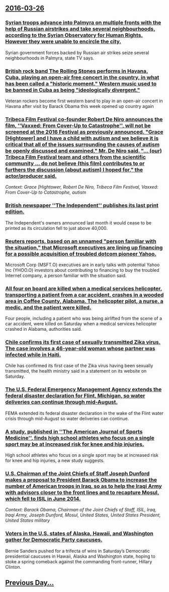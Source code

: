 ## [2016-03-26](/news/2016/03/26/index.md)

### [Syrian troops advance into Palmyra on multiple fronts with the help of Russian airstrikes and take several neighbourhoods, according to the Syrian Observatory for Human Rights. However they were unable to encircle the city. ](/news/2016/03/26/syrian-troops-advance-into-palmyra-on-multiple-fronts-with-the-help-of-russian-airstrikes-and-take-several-neighbourhoods-according-to-the.md)
Syrian government forces backed by Russian air strikes seize several neighbourhoods in Palmyra, state TV says.

### [British rock band The Rolling Stones performs in Havana, Cuba, playing an open-air free concert in the country, in what has been called a "historic moment." Western music used to be banned in Cuba as being "ideologically divergent." ](/news/2016/03/26/british-rock-band-the-rolling-stones-performs-in-havana-cuba-playing-an-open-air-free-concert-in-the-country-in-what-has-been-called-a-h.md)
Veteran rockers become first western band to play in an open-air concert in Havana after visit by Barack Obama this week opened up country again

### [Tribeca Film Festival co-founder Robert De Niro announces the film, ''Vaxxed: From Cover-Up to Catastrophe'', will not be screened at the 2016 Festival as previously announced. "Grace [Hightower] and I have a child with autism and we believe it is critical that all of the issues surrounding the causes of autism be openly discussed and examined," Mr. De Niro said.  "... (our) Tribeca Film Festival team and others from the scientific community ...  do not believe (this film)  contributes to or furthers the discussion (about autism) I hoped for," the actor/producer said. ](/news/2016/03/26/tribeca-film-festival-co-founder-robert-de-niro-announces-the-film-vaxxed-from-cover-up-to-catastrophe-will-not-be-screened-at-the-20.md)
_Context: Grace [Hightower, Robert De Niro, Tribeca Film Festival, Vaxxed: From Cover-Up to Catastrophe, autism_

### [British newspaper ''The Independent'' publishes its last print edition. ](/news/2016/03/26/british-newspaper-the-independent-publishes-its-last-print-edition.md)
The Independent&#039;s owners announced last month it would cease to be printed as its circulation fell to just above 40,000.

### [Reuters reports, based on an unnamed "person familiar with the situation," that Microsoft executives are lining up financing for a possible acquisition of troubled dotcom pioneer Yahoo. ](/news/2016/03/26/reuters-reports-based-on-an-unnamed-person-familiar-with-the-situation-that-microsoft-executives-are-lining-up-financing-for-a-possible.md)
Microsoft Corp (MSFT.O) executives are in early talks with potential Yahoo Inc (YHOO.O) investors about contributing to financing to buy the troubled Internet company, a person familiar with the situation said.

### [All four on board are killed when   a medical services helicopter, transporting a patient from a car accident, crashes in a wooded area in Coffee County, Alabama.  The helicopter pilot, a nurse, a medic, and the patient were killed. ](/news/2016/03/26/all-four-on-board-are-killed-when-a-medical-services-helicopter-transporting-a-patient-from-a-car-accident-crashes-in-a-wooded-area-in-c.md)
Four people, including a patient who was being airlifted from the scene of a car accident, were killed on Saturday when a medical services helicopter crashed in Alabama, authorities said.

### [Chile confirms its first case of sexually transmitted  Zika virus. The case involves a 46-year-old woman whose partner was infected while in Haiti. ](/news/2016/03/26/chile-confirms-its-first-case-of-sexually-transmitted-zika-virus-the-case-involves-a-46-year-old-woman-whose-partner-was-infected-while-in.md)
Chile has confirmed its first case of the Zika virus having been sexually transmitted, the health ministry said in a statement on its website on Saturday.

### [ The U.S. Federal Emergency Management Agency extends the federal disaster declaration for Flint, Michigan, so water deliveries can continue through mid-August. ](/news/2016/03/26/the-u-s-federal-emergency-management-agency-extends-the-federal-disaster-declaration-for-flint-michigan-so-water-deliveries-can-continue.md)
FEMA extended its federal disaster declaration in the wake of the Flint water crisis through mid-August so water deliveries can continue.

### [A study,  published  in ''The American Journal of Sports Medicine'', finds  high school athletes who focus on a single sport may be at increased risk for knee and hip injuries. ](/news/2016/03/26/a-study-published-in-the-american-journal-of-sports-medicine-finds-high-school-athletes-who-focus-on-a-single-sport-may-be-at-incre.md)
High school athletes who focus on a single sport may be at increased risk for knee and hip injuries, a new study suggests.

### [U.S. Chairman of the Joint Chiefs of Staff Joseph Dunford makes a proposal to President Barack Obama to increase the number of American troops in Iraq, so as to help the Iraqi Army with advisors closer to the front lines and to recapture Mosul, which fell to ISIL in June 2014. ](/news/2016/03/26/u-s-chairman-of-the-joint-chiefs-of-staff-joseph-dunford-makes-a-proposal-to-president-barack-obama-to-increase-the-number-of-american-troo.md)
_Context: Barack Obama, Chairman of the Joint Chiefs of Staff, ISIL, Iraq, Iraqi Army, Joseph Dunford, Mosul, United States, United States President, United States military_

### [Voters in the U.S. states of Alaska, Hawaii, and Washington gather for Democratic Party  caucuses. ](/news/2016/03/26/voters-in-the-u-s-states-of-alaska-hawaii-and-washington-gather-for-democratic-party-caucuses.md)
Bernie Sanders pushed for a trifecta of wins in Saturday&#8217;s Democratic presidential caucuses in Hawaii, Alaska and Washington state, hoping to stoke a spring comeback against the commanding front-runner, Hillary Clinton.

## [Previous Day...](/news/2016/03/25/index.md)

